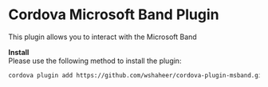 # Cordova Microsoft Band Plugin
This plugin allows you to interact with the Microsoft Band


**Install**   
Please use the following method to install the plugin:
```bash
cordova plugin add https://github.com/wshaheer/cordova-plugin-msband.git
```
